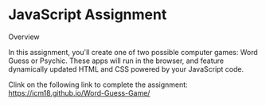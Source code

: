 # JavaScript Assignment

Overview

In this assignment, you'll create one of two possible computer games: Word Guess or Psychic. These apps will run in the browser, and feature dynamically updated HTML and CSS powered by your JavaScript code.


Clink on the following link to complete the assignment: https://icm18.github.io/Word-Guess-Game/
